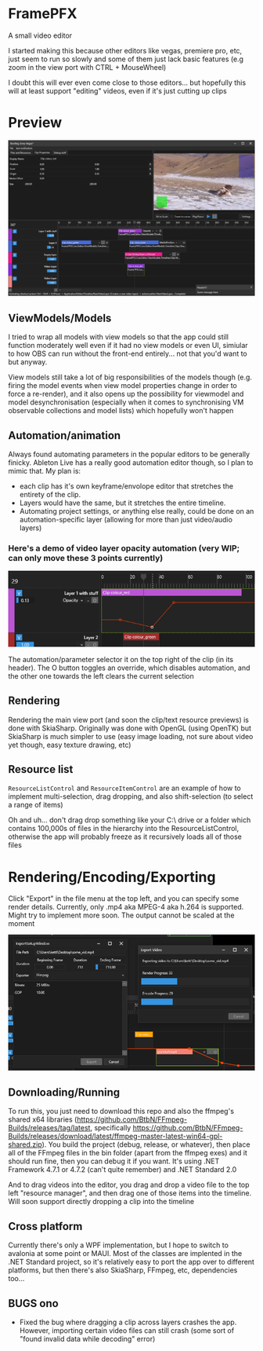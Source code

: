 # FramePFX
A small video editor

I started making this because other editors like vegas, premiere pro, etc, just seem to run so slowly 
and some of them just lack basic features (e.g zoom in the view port with CTRL + MouseWheel)

I doubt this will ever even come close to those editors... but hopefully this will at least support "editing" videos, even if it's just cutting up clips

# Preview

![](FramePFX_2023-06-19_20.06.57.png)

## ViewModels/Models
I tried to wrap all models with view models so that the app could still function moderately well even if it had no view models or even UI, simiular to how OBS can run without the front-end entirely... not that you'd want to but anyway. 

View models still take a lot of big responsibilities of the models though (e.g. firing the model events when view model properties change in order to force a re-render), and it also opens up the possibility for viewmodel and model desynchronisation (especially when it comes to synchronising VM observable collections and model lists) which hopefully won't happen

## Automation/animation
Always found automating parameters in the popular editors to be generally finicky. Ableton Live has a really good automation editor though, so I plan to mimic that. My plan is:
- each clip has it's own keyframe/envolope editor that stretches the entirety of the clip. 
- Layers would have the same, but it stretches the entire timeline. 
- Automating project settings, or anything else really, could be done on an automation-specific layer (allowing for more than just video/audio layers)

### Here's a demo of video layer opacity automation (very WIP; can only move these 3 points currently)
![](FramePFX_2023-06-21_03.33.35.png)

The automation/parameter selector it on the top right of the clip (in its header). The O button toggles an override, which disables automation, and the other one towards the left clears the current selection

## Rendering
Rendering the main view port (and soon the clip/text resource previews) is done with SkiaSharp. Originally was done with OpenGL (using OpenTK) but SkiaSharp is much simpler to use (easy image loading, not sure about video yet though, easy texture drawing, etc)

## Resource list
`ResourceListControl` and `ResourceItemControl` are an example of how to implement multi-selection, drag dropping, and also shift-selection (to select a range of items)

Oh and uh... don't drag drop something like your C:\ drive or a folder which contains 100,000s of files in the hierarchy into the ResourceListControl, otherwise the app will probably freeze as it recursively loads all of those files

# Rendering/Encoding/Exporting
Click "Export" in the file menu at the top left, and you can specify some render details. Currently, only .mp4 aka MPEG-4 aka h.264 is supported. Might try to implement more soon. The output cannot be scaled at the moment

![](FramePFX_2023-06-23_03.20.48.png)

## Downloading/Running
To run this, you just need to download this repo and also the ffmpeg's shared x64 libraries (https://github.com/BtbN/FFmpeg-Builds/releases/tag/latest, specifically https://github.com/BtbN/FFmpeg-Builds/releases/download/latest/ffmpeg-master-latest-win64-gpl-shared.zip). You build the project (debug, release, or whatever), then place all of the FFmpeg files in the bin folder (apart from the ffmpeg exes) and it should run fine, then you can debug it if you want. It's using .NET Framework 4.7.1 or 4.7.2 (can't quite remember) and .NET Standard 2.0

And to drag videos into the editor, you drag and drop a video file to the top left "resource manager", and then drag one of those items into the timeline. Will soon support directly dropping a clip into the timeline

## Cross platform
Currently there's only a WPF implementation, but I hope to switch to avalonia at some point or MAUI. Most of the classes are implented in the .NET Standard project, so it's relatively easy to port the app over to different platforms, but then there's also SkiaSharp, FFmpeg, etc, dependencies too...

## BUGS ono
- Fixed the bug where dragging a clip across layers crashes the app. However, importing certain video files can still crash (some sort of "found invalid data while decoding" error)

